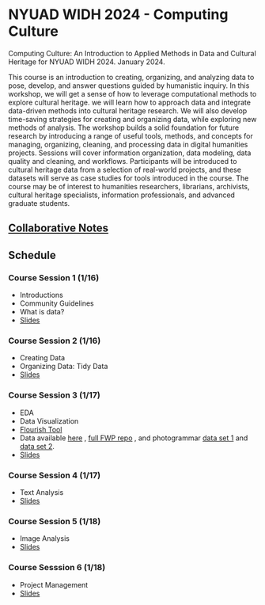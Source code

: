 # NYUAD WIDH 2024 - Computing Culture
Computing Culture: An Introduction to Applied Methods in Data and Cultural Heritage for NYUAD WIDH 2024. January 2024.


This course is an introduction to creating, organizing, and analyzing data to pose, develop, and answer questions guided by humanistic inquiry. In this workshop, we will get a sense of how to leverage computational methods to explore cultural heritage. we will learn how to approach data and integrate data-driven methods into cultural heritage research. We will also develop time-saving strategies for creating and organizing data, while exploring new methods of analysis. The workshop builds a solid foundation for future research by introducing a range of useful tools, methods, and concepts for managing, organizing, cleaning, and processing data in digital humanities projects. Sessions will cover information organization, data modeling, data quality and cleaning, and workflows. Participants will be introduced to cultural heritage data from a selection of real-world projects, and these datasets will serve as case studies for tools introduced in the course. The course may be of interest to humanities researchers, librarians, archivists, cultural heritage specialists, information professionals, and advanced graduate students.

## [Collaborative Notes](https://docs.google.com/document/d/1x99tw1LZS-4gBKgDxzBsV9bHgHtnNzLNvpShdjbIpvw/edit#heading=h.l7i6hs7spo55)

## Schedule

### Course Session 1 (1/16)
- Introductions
- Community Guidelines
- What is data?
- [Slides](https://docs.google.com/presentation/d/1hjYZ0A5bnD2aQMQIcIMS_9TmtHxd015a6LmWaMKGX2w/edit?usp=sharing)

 

### Course Session 2 (1/16)
- Creating Data
- Organizing Data: Tidy Data
- [Slides](https://docs.google.com/presentation/d/1hjYZ0A5bnD2aQMQIcIMS_9TmtHxd015a6LmWaMKGX2w/edit?usp=sharing)


### Course Session 3 (1/17)
- EDA
- Data Visualization
- [Flourish Tool](https://app.flourish.studio/)
- Data available [here](https://github.com/nolauren/nyuad24-computingculture/tree/main/data) ,  [full FWP repo](https://github.com/distant-viewing/fwp-life-histories/tree/master) , and photogrammar [data set 1](   https://github.com/distant-viewing/photogrammar-data/blob/master/csv-files/fwp_metadata_20190330.csv) and [data set 2](https://github.com/distant-viewing/photogrammar-data/blob/master/csv-files/photo_metadata_20190330.csv).
- [Slides](https://docs.google.com/presentation/d/1cyEu-q2UCu-8I9leYZBGR6Ra0PHHkF3iZpjJihg5RcA/edit?usp=sharing)

### Course Session 4 (1/17)
- Text Analysis
- [Slides](https://docs.google.com/presentation/d/1cyEu-q2UCu-8I9leYZBGR6Ra0PHHkF3iZpjJihg5RcA/edit?usp=sharing)



### Course Session 5 (1/18)
- Image Analysis
- [Slides](https://docs.google.com/presentation/d/1Ki8k4Oa3bGPU3DG2gxFVN2YYd8qFo7qSMRRBdYw3C1k/edit?usp=sharing)


### Course Sesssion 6 (1/18)
- Project Management
- [Slides](https://docs.google.com/presentation/d/15Tc_LUfJ7FEB593xWbjSJjF-tMJRUe9Iccr7G8_bpnQ/edit?usp=sharing)





